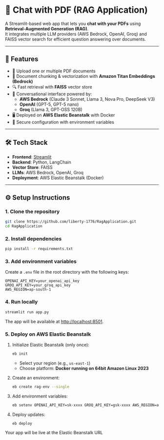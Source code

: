 # 📄 Chat with PDF (RAG Application)

A Streamlit-based web app that lets you **chat with your PDFs** using **Retrieval-Augmented Generation (RAG)**.  
It integrates multiple LLM providers (AWS Bedrock, OpenAI, Groq) and FAISS vector search for efficient question answering over documents.  

---

## 🚀 Features
- 📂 Upload one or multiple PDF documents  
- 🧩 Document chunking & vectorization with **Amazon Titan Embeddings (Bedrock)**  
- 🔍 Fast retrieval with **FAISS** vector store  
- 💬 Conversational interface powered by:  
  - **AWS Bedrock** (Claude 3 Sonnet, Llama 3, Nova Pro, DeepSeek V3)  
  - **OpenAI** (GPT-5, GPT-5 nano)  
  - **Groq** (Llama 3, GPT-OSS 120B)  
- 🖥️ Deployed on **AWS Elastic Beanstalk** with Docker  
- 🔐 Secure configuration with environment variables  

---

## 🛠️ Tech Stack
- **Frontend**: [Streamlit](https://streamlit.io/)  
- **Backend**: Python, LangChain  
- **Vector Store**: FAISS  
- **LLMs**: AWS Bedrock, OpenAI, Groq  
- **Deployment**: AWS Elastic Beanstalk (Docker)  

---

## ⚙️ Setup Instructions

### 1. Clone the repository
```bash
git clone https://github.com/liberty-1776/RagApplication.git
cd RagApplication
```

### 2. Install dependencies
```bash
pip install -r requirements.txt
```

### 3. Add environment variables
Create a `.env` file in the root directory with the following keys:

```env
OPENAI_API_KEY=your_openai_api_key
GROQ_API_KEY=your_groq_api_key
AWS_REGION=ap-south-1
```

### 4. Run locally
```bash
streamlit run app.py
```

The app will be available at <a href="http://localhost:8501" target="_blank">http://localhost:8501</a>.


### 5. Deploy on AWS Elastic Beanstalk

1. Initialize Elastic Beanstalk (only once):
   ```bash
   eb init
   ```
   - Select your region (e.g., `us-east-1`)  
   - Choose platform: **Docker running on 64bit Amazon Linux 2023**

2. Create an environment:
   ```bash
   eb create rag-env --single
   ```

3. Add environment variables:
   ```bash
   eb setenv OPENAI_API_KEY=sk-xxxx GROQ_API_KEY=gsk-xxxx AWS_REGION=ap-south-1
   ```

4. Deploy updates:
   ```bash
   eb deploy
   ```

Your app will be live at the Elastic Beanstalk URL
